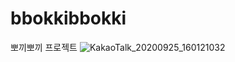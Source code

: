# bbokkibbokki
뽀끼뽀끼 프로젝트
![KakaoTalk_20200925_160121032](https://user-images.githubusercontent.com/68583697/94237369-b7d35f80-ff49-11ea-8e24-2d9eeb66ce54.jpg)
